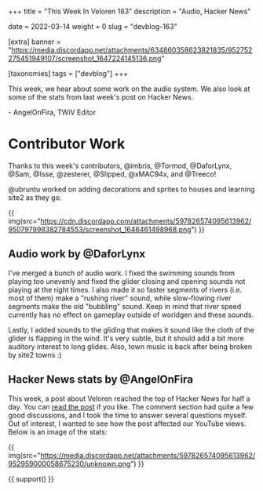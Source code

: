 +++
title = "This Week In Veloren 163"
description = "Audio, Hacker News"

date = 2022-03-14
weight = 0
slug = "devblog-163"

[extra]
banner = "https://media.discordapp.net/attachments/634860358623821835/952752275451949107/screenshot_1647224145136.png"

[taxonomies]
tags = ["devblog"]
+++

This week, we hear about some work on the audio system. We also look at some of
the stats from last week's post on Hacker News.

\- AngelOnFira, TWiV Editor

# Contributor Work

Thanks to this week's contributors, @imbris, @Tormod, @DaforLynx, @Sam, @Isse,
@zesterer, @Slipped, @xMAC94x, and @Treeco!

@ubruntu worked on adding decorations and sprites to houses and learning site2
as they go.

{{
    img(src="https://cdn.discordapp.com/attachments/597826574095613962/950797998382784553/screenshot_1646461498968.png")
}}

## Audio work by @DaforLynx

I've merged a bunch of audio work. I fixed the swimming sounds from playing too
unevenly and fixed the glider closing and opening sounds not playing at the
right times. I also made it so faster segments of rivers (i.e. most of them)
make a "rushing river" sound, while slow-flowing river segments make the old
"bubbling" sound. Keep in mind that river speed currently has no effect on
gameplay outside of worldgen and these sounds.

Lastly, I added sounds to the gliding that makes it sound like the cloth of the
glider is flapping in the wind. It's very subtle, but it should add a bit more
auditory interest to long glides. Also, town music is back after being broken by
site2 towns :)

## Hacker News stats by @AngelOnFira

This week, a post about Veloren reached the top of Hacker News for half a day.
You can [read the post](https://news.ycombinator.com/item?id=30667022) if you
like. The comment section had quite a few good discussions, and I took the time
to answer several questions myself. Out of interest, I wanted to see how the
post affected our YouTube views. Below is an image of the stats:

{{
    img(src="https://media.discordapp.net/attachments/597826574095613962/952959000058675230/unknown.png")
}}

{{ support() }}
